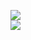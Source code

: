 [![](https://img.shields.io/badge/Made%20With-Github%20Spray-lightgrey.svg?style=for-the-badge&logo=github)](https://github.com/Annihil/github-spray#4020)  
[![](https://i.imgur.com/2DrTn0Z.gif)](https://github.com/Annihil/github-spray)